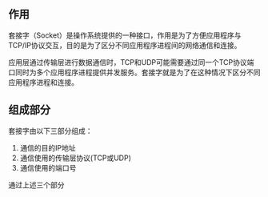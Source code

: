 ## 作用

套接字（Socket）是操作系统提供的一种接口，作用是为了方便应用程序与TCP/IP协议交互，目的是为了区分不同应用程序进程间的网络通信和连接。

应用层通过传输层进行数据通信时，TCP和UDP可能需要通过同一个TCP协议端口同时为多个应用程序进程提供并发服务。套接字就是为了在这种情况下区分不同应用程序进程和连接。

## 组成部分

套接字由以下三部分组成：

1. 通信的目的IP地址
2. 通信使用的传输层协议(TCP或UDP)
3. 通信使用的端口号

通过上述三个部分